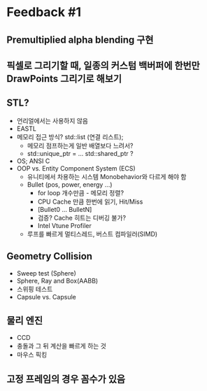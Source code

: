 # Feedback #1
## Premultiplied alpha blending 구현

## 픽셀로 그리기할 때, 일종의 커스텀 백버퍼에 한번만 DrawPoints 그리기로 해보기

## STL?
- 언리얼에서는 사용하지 않음
- EASTL
- 메모리 접근 방식? std::list (연결 리스트);
    - 메모리 점프하는게 일반 배열보다 느려서?
    - std::unique_ptr<TYPE> = ... std::shared_ptr<TYPE> ?
- OS; ANSI C
- OOP vs. Entity Component System (ECS)
    - 유니티에서 차용하는 시스템 Monobehavior와 다르게 해야 함
    - Bullet (pos, power, energy ...)
        - for loop 개수만큼 - 메모리 정렬?
        - CPU Cache 만큼 한번에 읽기, Hit/Miss
        - [Bullet0 ... BulletN]
        - 검증? Cache 히트는 디버깅 불가?
        - Intel Vtune Profiler
    - 루프를 빠르게 멀티스레드, 버스트 컴파일러(SIMD)

## Geometry Collision
- Sweep test (Sphere)
- Sphere, Ray and Box(AABB)
- 스위핑 테스트
- Capsule vs. Capsule

## 물리 엔진
- CCD
- 충돌과 그 뒤 계산을 빠르게 하는 것
- 마우스 픽킹

## 고정 프레임의 경우 꼼수가 있음
